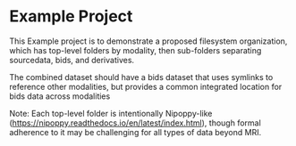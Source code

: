 # Example Project

This Example project is to demonstrate a proposed filesystem organization, which has top-level folders by modality, then sub-folders separating sourcedata, bids, and derivatives.  

The combined dataset should have a bids dataset that uses symlinks to reference other modalities, but provides a common integrated location for bids data across modalities

Note: Each top-level folder is intentionally Nipoppy-like (https://nipoppy.readthedocs.io/en/latest/index.html), though formal adherence to it may be challenging for all types of data beyond MRI.





